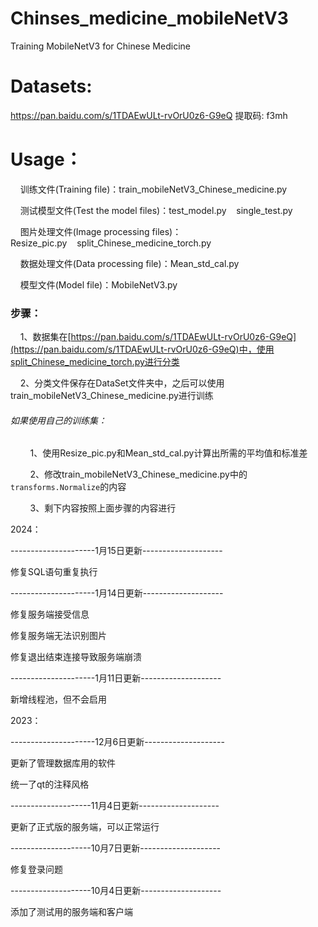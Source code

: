 # Chinses_medicine_mobileNetV3

Training MobileNetV3 for Chinese Medicine

# Datasets:

https://pan.baidu.com/s/1TDAEwULt-rvOrU0z6-G9eQ 提取码: f3mh 

# Usage：

    训练文件(Training file)：train_mobileNetV3_Chinese_medicine.py

    测试模型文件(Test the model files)：test_model.py    single_test.py

    图片处理文件(Image processing files)：Resize_pic.py    split_Chinese_medicine_torch.py

    数据处理文件(Data processing file)：Mean_std_cal.py

    模型文件(Model file)：MobileNetV3.py

### 步骤：

    1、数据集在[https://pan.baidu.com/s/1TDAEwULt-rvOrU0z6-G9eQ](https://pan.baidu.com/s/1TDAEwULt-rvOrU0z6-G9eQ)中，使用split_Chinese_medicine_torch.py进行分类

    2、分类文件保存在DataSet文件夹中，之后可以使用train_mobileNetV3_Chinese_medicine.py进行训练

###### 如果使用自己的训练集：

        1、使用Resize_pic.py和Mean_std_cal.py计算出所需的平均值和标准差

        2、修改train_mobileNetV3_Chinese_medicine.py中的`transforms.Normalize`的内容

        3、剩下内容按照上面步骤的内容进行

2024：

---------------------1月15日更新--------------------

修复SQL语句重复执行

---------------------1月14日更新--------------------

修复服务端接受信息

修复服务端无法识别图片

修复退出结束连接导致服务端崩溃

---------------------1月11日更新--------------------

新增线程池，但不会启用

2023：

---------------------12月6日更新--------------------

更新了管理数据库用的软件

统一了qt的注释风格    

--------------------11月4日更新--------------------

更新了正式版的服务端，可以正常运行

--------------------10月7日更新--------------------

修复登录问题

--------------------10月4日更新--------------------

添加了测试用的服务端和客户端
